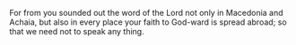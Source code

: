 For from you sounded out the word of the Lord not only in Macedonia and Achaia, but also in every place your faith to God-ward is spread abroad; so that we need not to speak any thing.
